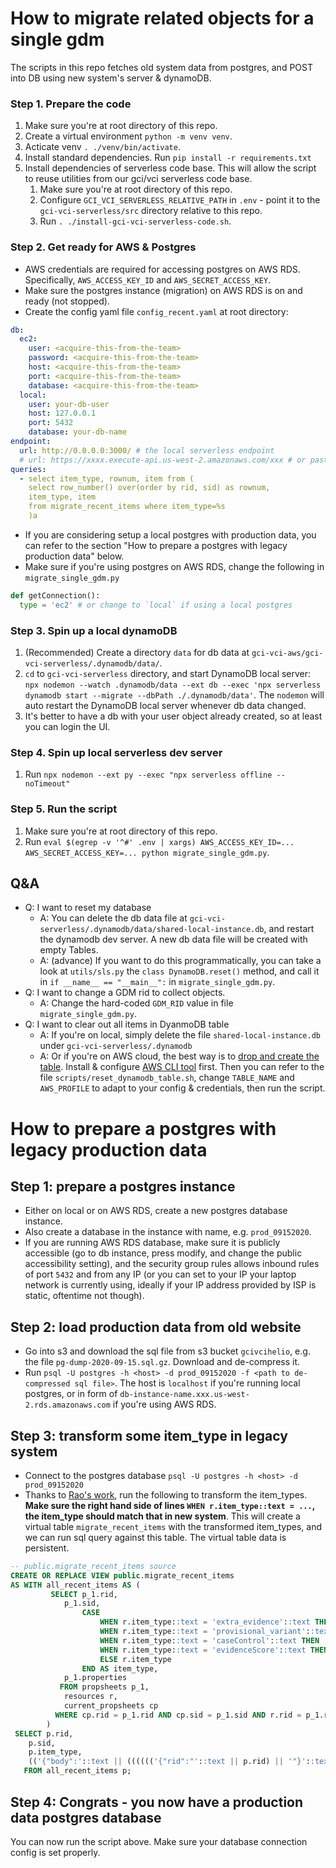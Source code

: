 # How to migrate related objects for a single gdm
The scripts in this repo fetches old system data from postgres, and POST into DB using new system's server & dynamoDB.


### Step 1. Prepare the code
1. Make sure you're at root directory of this repo.
2. Create a virtual environment `python -m venv venv`.
3. Acticate venv `. ./venv/bin/activate`.
4. Install standard dependencies. Run `pip install -r requirements.txt`
5. Install dependencies of serverless code base. This will allow the script to reuse utilities from our gci/vci serverless code base.
    1. Make sure you're at root directory of this repo.
    2. Configure `GCI_VCI_SERVERLESS_RELATIVE_PATH` in `.env` - point it to the `gci-vci-serverless/src` directory relative to this repo.
    3. Run `. ./install-gci-vci-serverless-code.sh`.

### Step 2. Get ready for AWS & Postgres
- AWS credentials are required for accessing postgres on AWS RDS. Specifically, `AWS_ACCESS_KEY_ID` and `AWS_SECRET_ACCESS_KEY`.
- Make sure the postgres instance (migration) on AWS RDS is on and ready (not stopped).
- Create the config yaml file `config_recent.yaml` at root directory:

```yaml
db:
  ec2:
    user: <acquire-this-from-the-team>
    password: <acquire-this-from-the-team>
    host: <acquire-this-from-the-team>
    port: <acquire-this-from-the-team>
    database: <acquire-this-from-the-team>
  local: 
    user: your-db-user
    host: 127.0.0.1
    port: 5432
    database: your-db-name
endpoint:
  url: http://0.0.0.0:3000/ # the local serverless endpoint
  # url: https://xxxx.execute-api.us-west-2.amazonaws.com/xxx # or paste the AWS RDS postgres endpoint here
queries:
  - select item_type, rownum, item from (
    select row_number() over(order by rid, sid) as rownum, 
    item_type, item 
    from migrate_recent_items where item_type=%s
    )a  

```

- If you are considering setup a local postgres with production data, you can refer to the section "How to prepare a postgres with legacy production data" below.
- Make sure if you're using postgres on AWS RDS, change the following in `migrate_single_gdm.py`

```py
def getConnection():
  type = 'ec2' # or change to `local` if using a local postgres
```

### Step 3. Spin up a local dynamoDB
1. (Recommended) Create a directory `data` for db data at `gci-vci-aws/gci-vci-serverless/.dynamodb/data/`.
2. `cd` to `gci-vci-serverless` directory, and start DynamoDB local server: `npx nodemon --watch .dynamodb/data --ext db --exec 'npx serverless dynamodb start --migrate --dbPath ./.dynamodb/data'`. The `nodemon` will auto restart the DynamoDB local server whenever db data changed.
3. It's better to have a db with your user object already created, so at least you can login the UI.

### Step 4. Spin up local serverless dev server
1. Run `npx nodemon --ext py --exec "npx serverless offline --noTimeout"`

### Step 5. Run the script
1. Make sure you're at root directory of this repo.
2. Run `eval $(egrep -v '^#' .env | xargs) AWS_ACCESS_KEY_ID=... AWS_SECRET_ACCESS_KEY=... python migrate_single_gdm.py`.

## Q&A

- Q: I want to reset my database
    - A: You can delete the db data file at `gci-vci-serverless/.dynamodb/data/shared-local-instance.db`, and restart the dynamodb dev server. A new db data file will be created with empty Tables.
    - A: (advance) If you want to do this programmatically, you can take a look at `utils/sls.py` the `class DynamoDB.reset()` method, and call it in `if __name__ == "__main__":` in `migrate_single_gdm.py`.
- Q: I want to change a GDM rid to collect objects.
    - A: Change the hard-coded `GDM_RID` value in file `migrate_single_gdm.py`.
- Q: I want to clear out all items in DyanmoDB table
    - A: If you're on local, simply delete the file `shared-local-instance.db` under `gci-vci-serverless/.dynamodb`
    - A: Or if you're on AWS cloud, the best way is to [drop and create the table](https://stackoverflow.com/a/51663200/9814131). Install & configure [AWS CLI tool](https://github.com/shaungc-su/awscli-profile-credential-helpers) first. Then you can refer to the file `scripts/reset_dynamodb_table.sh`, change `TABLE_NAME` and `AWS_PROFILE` to adapt to your config & credentials, then run the script.


# How to prepare a postgres with legacy production data

## Step 1: prepare a postgres instance
- Either on local or on AWS RDS, create a new postgres database instance.
- Also create a database in the instance with name, e.g. `prod_09152020`.
- If you are running AWS RDS database, make sure it is publicly accessible (go to db instance, press modify, and change the public accessibility setting), and the security group rules allows inbound rules of port `5432` and from any IP (or you can set to your IP your laptop network is currently using, ideally if your IP address provided by ISP is static, oftentime not though).

## Step 2: load production data from old website
- Go into s3 and download the sql file from s3 bucket `gcivcihelio`, e.g. the file `pg-dump-2020-09-15.sql.gz`. Download and de-compress it.
- Run `psql -U postgres -h <host> -d prod_09152020 -f <path to de-compressed sql file>`. The host is `localhost` if you're running local postgres, or in form of `db-instance-name.xxx.us-west-2.rds.amazonaws.com` if you're using AWS RDS.

## Step 3: transform some item_type in legacy system
- Connect to the postgres database `psql -U postgres -h <host> -d prod_09152020`
- Thanks to [Rao's work](https://github.com/ClinGen/gci-vci-aws/blob/fix/migration/migration/src/migrate_recent_items_vw.sql), run the following to transform the item_types. **Make sure the right hand side of lines `WHEN r.item_type::text = ...`, the item_type should match that in new system**. This will create a virtual table `migrate_recent_items` with the transformed item_types, and we can run sql query against this table. The virtual table data is persistent.
```sql
-- public.migrate_recent_items source
CREATE OR REPLACE VIEW public.migrate_recent_items
AS WITH all_recent_items AS (
         SELECT p_1.rid,
            p_1.sid,
                CASE
                    WHEN r.item_type::text = 'extra_evidence'::text THEN 'curated-evidence'::character varying
                    WHEN r.item_type::text = 'provisional_variant'::text THEN 'provisional-variant'::character varying
                    WHEN r.item_type::text = 'caseControl'::text THEN 'caseControl'::character varying
                    WHEN r.item_type::text = 'evidenceScore'::text THEN 'evidenceScore'::character varying
                    ELSE r.item_type
                END AS item_type,
            p_1.properties
           FROM propsheets p_1,
            resources r,
            current_propsheets cp
          WHERE cp.rid = p_1.rid AND cp.sid = p_1.sid AND r.rid = p_1.rid
        )
 SELECT p.rid,
    p.sid,
    p.item_type,
    (('{"body":'::text || (((((('{"rid":"'::text || p.rid) || '"}'::text)::jsonb) || ((('{"item_type":"'::text || p.item_type::text) || '"}'::text)::jsonb)) || p.properties)::text)) || '}'::text)::jsonb AS item
   FROM all_recent_items p;

```

## Step 4: Congrats - you now have a production data postgres database
You can now run the script above. Make sure your database connection config is set properly.